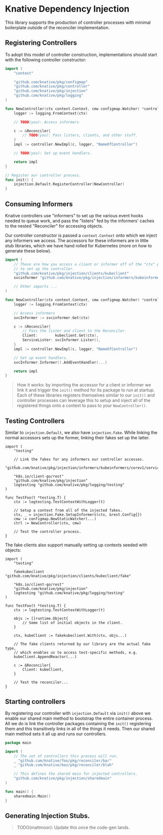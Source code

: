 # Knative Dependency Injection

This library supports the production of controller processes with
minimal boilerplate outside of the reconciler implementation.

## Registering Controllers

To adopt this model of controller construction, implementations
should start with the following controller constructor:

```go
import (
	"context"

	"github.com/knative/pkg/configmap"
	"github.com/knative/pkg/controller"
	"github.com/knative/pkg/injection"
	"github.com/knative/pkg/logging"
)

func NewController(ctx context.Context, cmw configmap.Watcher) *controller.Impl {
	logger := logging.FromContext(ctx)

	// TODO(you): Access informers

	c := &Reconciler{
		// TODO(you): Pass listers, clients, and other stuff.
	}
	impl := controller.NewImpl(c, logger, "NameOfController")

	// TODO(you): Set up event handlers.

	return impl
}

// Register our controller process.
func init() {
	injection.Default.RegisterController(NewController)
}
```

## Consuming Informers

Knative controllers use "informers" to set up the various event hooks needed to
queue work, and pass the "listers" fed by the informers' caches to the nested
"Reconciler" for accessing objects.

Our controller constructor is passed a `context.Context` onto which we inject
any informers we access.  The accessors for these informers are in little stub
libraries, which we have hand rolled for Kubernetes (more on how to generate
these below).

```go
import (
	// These are how you access a client or informer off of the "ctx" passed
	// to set up the controller.
	"github.com/knative/pkg/injection/clients/kubeclient"
	svcinformer "github.com/knative/pkg/injection/informers/kubeinformers/corev1/service"

	// Other imports ...
)

func NewController(ctx context.Context, cmw configmap.Watcher) *controller.Impl {
	logger := logging.FromContext(ctx)

	// Access informers
	svcInformer := svcinformer.Get(ctx)

	c := &Reconciler{
		// Pass the lister and client to the Reconciler.
		Client:        kubeclient.Get(ctx),
		ServiceLister: svcInformer.Lister(),
	}
	impl := controller.NewImpl(c, logger, "NameOfController")

	// Set up event handlers.
	svcInformer.Informer().AddEventHandler(...)

	return impl
}

```

> How it works: by importing the accessor for a client or informer we link
> it and trigger the `init()` method for its package to run at startup.
> Each of these libraries registers themselves similar to our `init()` and
> controller processes can leverage this to setup and inject all of the
> registered things onto a context to pass to your `NewController()`.

## Testing Controllers

Similar to `injection.Default`, we also have `injection.Fake`.  While linking
the normal accessors sets up the former, linking their fakes set up the latter.

```
import (
	"testing"

	// Link the fakes for any informers our controller accesses.
	_ "github.com/knative/pkg/injection/informers/kubeinformers/corev1/service/fake"

	"k8s.io/client-go/rest"
	"github.com/knative/pkg/injection"
	logtesting "github.com/knative/pkg/logging/testing"
)

func TestFoo(t *testing.T) {
	ctx := logtesting.TestContextWithLogger(t)

	// Setup a context from all of the injected fakes.
	ctx, _ = injection.Fake.SetupInformers(ctx, &rest.Config{})
	cmw := configmap.NewStaticWatcher(...)
	ctrl := NewController(ctx, cmw)

	// Test the controller process.
}
```

The fake clients also support manually setting up contexts seeded with objects:

```
import (
	"testing"

	fakekubeclient "github.com/knative/pkg/injection/clients/kubeclient/fake"

	"k8s.io/client-go/rest"
	"github.com/knative/pkg/injection"
	logtesting "github.com/knative/pkg/logging/testing"
)

func TestFoo(t *testing.T) {
	ctx := logtesting.TestContextWithLogger(t)

	objs := []runtime.Object{
		// Some list of initial objects in the client.
	}

	ctx, kubeClient := fakekubeclient.With(ctx, objs...)

	// The fake clients returned by our library are the actual fake type,
	// which enables us to access test-specific methods, e.g.
	kubeClient.AppendReactor(...)

	c := &Reconciler{
		Client: kubeClient,
	}

	// Test the reconciler...
}
```

## Starting controllers

By registering our controller with `injection.Default` via `init()` above we
enable our shared main method to bootstrap the entire container process.  All
we do is link the controller packages containing the `init()` registering them
and this transitively links in all of the things it needs.  Then our shared
main method sets it all up and runs our controllers.

```go
package main

import (
	// The set of controllers this process will run.
	_ "github.com/knative/foo/pkg/reconciler/bar"
	_ "github.com/knative/baz/pkg/reconciler/blah"

	// This defines the shared main for injected controllers.
	"github.com/knative/pkg/injection/sharedmain"
)

func main() {
	sharedmain.Main()
}

```


## Generating Injection Stubs.

> TODO(mattmoor): Update this once the code-gen lands.
